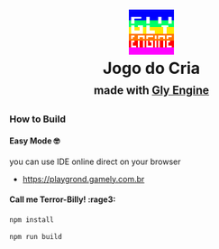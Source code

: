 <div align="center">
<h1><a href="https://github.com/gamelly/gly-engine" target="_blank"><img src="https://raw.githubusercontent.com/gamelly/gly-engine/refs/heads/main/assets/icon80x80.png"/></a><br>Jogo do Cria<br><sup><sub>made with <a href="https://playground.gamely.com.br" target="_blank">Gly Engine</a></sub></sup></h1>
</div>

### How to Build

#### Easy Mode :nerd_face:

you can use IDE online direct on your browser

 * <https://playgrond.gamely.com.br>

#### Call me Terror-Billy! :rage3:

```
npm install
```

```
npm run build
```

